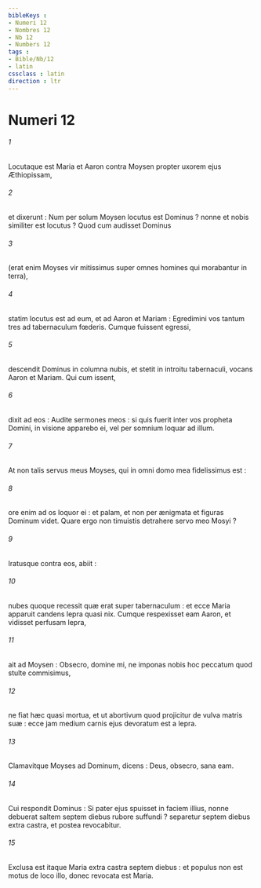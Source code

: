 ```yaml
---
bibleKeys : 
- Numeri 12
- Nombres 12
- Nb 12
- Numbers 12
tags : 
- Bible/Nb/12
- latin
cssclass : latin
direction : ltr
---
```


# Numeri 12

###### 1
Locutaque est Maria et Aaron contra Moysen propter uxorem ejus Æthiopissam,
###### 2
et dixerunt : Num per solum Moysen locutus est Dominus ? nonne et nobis similiter est locutus ? Quod cum audisset Dominus
###### 3
(erat enim Moyses vir mitissimus super omnes homines qui morabantur in terra),
###### 4
statim locutus est ad eum, et ad Aaron et Mariam : Egredimini vos tantum tres ad tabernaculum fœderis. Cumque fuissent egressi,
###### 5
descendit Dominus in columna nubis, et stetit in introitu tabernaculi, vocans Aaron et Mariam. Qui cum issent,
###### 6
dixit ad eos : Audite sermones meos : si quis fuerit inter vos propheta Domini, in visione apparebo ei, vel per somnium loquar ad illum.
###### 7
At non talis servus meus Moyses, qui in omni domo mea fidelissimus est :
###### 8
ore enim ad os loquor ei : et palam, et non per ænigmata et figuras Dominum videt. Quare ergo non timuistis detrahere servo meo Mosyi ?
###### 9
Iratusque contra eos, abiit :
###### 10
nubes quoque recessit quæ erat super tabernaculum : et ecce Maria apparuit candens lepra quasi nix. Cumque respexisset eam Aaron, et vidisset perfusam lepra,
###### 11
ait ad Moysen : Obsecro, domine mi, ne imponas nobis hoc peccatum quod stulte commisimus,
###### 12
ne fiat hæc quasi mortua, et ut abortivum quod projicitur de vulva matris suæ : ecce jam medium carnis ejus devoratum est a lepra.
###### 13
Clamavitque Moyses ad Dominum, dicens : Deus, obsecro, sana eam.
###### 14
Cui respondit Dominus : Si pater ejus spuisset in faciem illius, nonne debuerat saltem septem diebus rubore suffundi ? separetur septem diebus extra castra, et postea revocabitur.
###### 15
Exclusa est itaque Maria extra castra septem diebus : et populus non est motus de loco illo, donec revocata est Maria.
